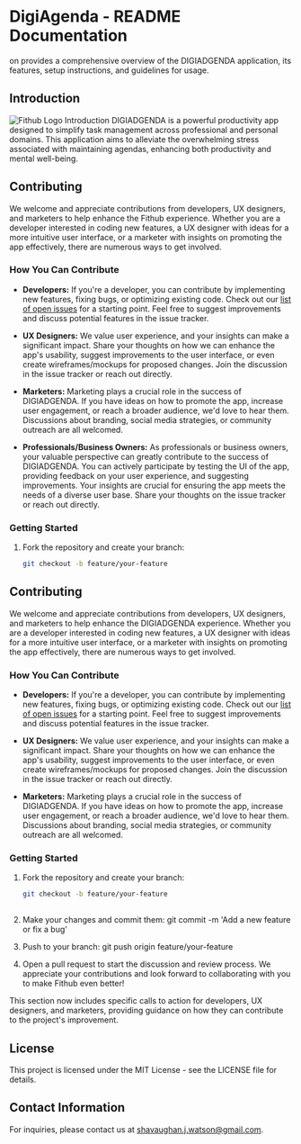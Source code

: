 # DigiAgenda - README Documentation
on provides a comprehensive overview of the DIGIADGENDA application, its features, setup instructions, and guidelines for usage.

## Introduction

![Fithub Logo](https://github.com/shavjw/fithub/blob/master/src/assets/login_pic.webp)
Introduction DIGIADGENDA is a powerful productivity app designed to simplify task management across professional and personal domains. This application aims to alleviate the overwhelming stress associated with maintaining agendas, enhancing both productivity and mental well-being.

## Contributing

We welcome and appreciate contributions from developers, UX designers, and marketers to help enhance the Fithub experience. Whether you are a developer interested in coding new features, a UX designer with ideas for a more intuitive user interface, or a marketer with insights on promoting the app effectively, there are numerous ways to get involved.

### How You Can Contribute

- **Developers:** If you're a developer, you can contribute by implementing new features, fixing bugs, or optimizing existing code. Check out our [list of open issues](https://github.com/your-username/fithub/issues) for a starting point. Feel free to suggest improvements and discuss potential features in the issue tracker.

- **UX Designers:** We value user experience, and your insights can make a significant impact. Share your thoughts on how we can enhance the app's usability, suggest improvements to the user interface, or even create wireframes/mockups for proposed changes. Join the discussion in the issue tracker or reach out directly.

- **Marketers:** Marketing plays a crucial role in the success of DIGIADGENDA. If you have ideas on how to promote the app, increase user engagement, or reach a broader audience, we'd love to hear them. Discussions about branding, social media strategies, or community outreach are all welcomed.

- **Professionals/Business Owners:** As professionals or business owners, your valuable perspective can greatly contribute to the success of DIGIADGENDA. You can actively participate by testing the UI of the app, providing feedback on your user experience, and suggesting improvements. Your insights are crucial for ensuring the app meets the needs of a diverse user base. Share your thoughts on the issue tracker or reach out directly.

### Getting Started

1. Fork the repository and create your branch:
   ```bash
   git checkout -b feature/your-feature

  ## Contributing

We welcome and appreciate contributions from developers, UX designers, and marketers to help enhance the DIGIADGENDA experience. Whether you are a developer interested in coding new features, a UX designer with ideas for a more intuitive user interface, or a marketer with insights on promoting the app effectively, there are numerous ways to get involved.

### How You Can Contribute

- **Developers:** If you're a developer, you can contribute by implementing new features, fixing bugs, or optimizing existing code. Check out our [list of open issues](https://github.com/your-username/fithub/issues) for a starting point. Feel free to suggest improvements and discuss potential features in the issue tracker.

- **UX Designers:** We value user experience, and your insights can make a significant impact. Share your thoughts on how we can enhance the app's usability, suggest improvements to the user interface, or even create wireframes/mockups for proposed changes. Join the discussion in the issue tracker or reach out directly.

- **Marketers:** Marketing plays a crucial role in the success of DIGIADGENDA. If you have ideas on how to promote the app, increase user engagement, or reach a broader audience, we'd love to hear them. Discussions about branding, social media strategies, or community outreach are all welcomed.

### Getting Started

1. Fork the repository and create your branch:
   ```bash
   git checkout -b feature/your-feature
 
2. Make your changes and commit them:
   git commit -m 'Add a new feature or fix a bug'


3. Push to your branch:
  git push origin feature/your-feature

4. Open a pull request to start the discussion and review process.
   We appreciate your contributions and look forward to collaborating with you to make Fithub even better!


This section now includes specific calls to action for developers, UX designers, and marketers, providing guidance on how they can contribute to the project's improvement.


## License
This project is licensed under the MIT License - see the LICENSE file for details.

## Contact Information
For inquiries, please contact us at shavaughan.j.watson@gmail.com.




